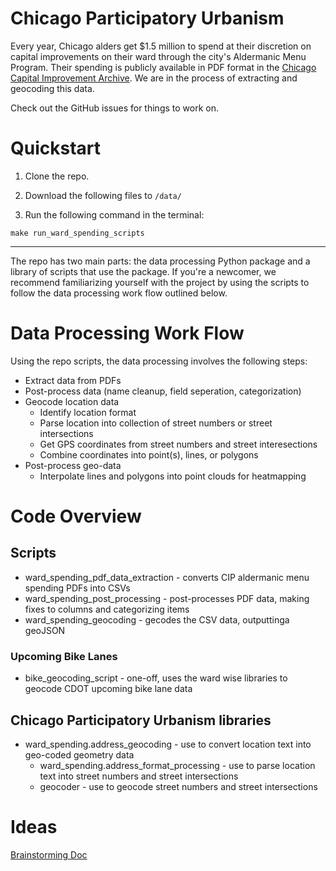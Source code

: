 # Chicago Participatory Urbanism

Every year, Chicago alders get $1.5 million to spend at their discretion on capital improvements on their ward through the city's Aldermanic Menu Program. Their spending is publicly available in PDF format in the [Chicago Capital Improvement Archive](https://www.chicago.gov/city/en/depts/obm/provdrs/cap_improve/svcs/cip-archive.html). We are in the process of extracting and geocoding this data. 

Check out the GitHub issues for things to work on.

# Quickstart

1. Clone the repo.

2. Download the following files to `/data/`

3. Run the following command in the terminal:
```
make run_ward_spending_scripts
```

---

The repo has two main parts: the data processing Python package and a library of scripts that use the package. If you're a newcomer, we recommend familiarizing yourself with the project by using the scripts to follow the data processing work flow outlined below.

# Data Processing Work Flow
Using the repo scripts, the data processing involves the following steps:
* Extract data from PDFs
* Post-process data (name cleanup, field seperation, categorization)
* Geocode location data
    * Identify location format
    * Parse location into collection of street numbers or street intersections
    * Get GPS coordinates from street numbers and street interesections
    * Combine coordinates into point(s), lines, or polygons
* Post-process geo-data 
    * Interpolate lines and polygons into point clouds for heatmapping

# Code Overview
## Scripts
* ward_spending_pdf_data_extraction - converts CIP aldermanic menu spending PDFs into CSVs
* ward_spending_post_processing - post-processes PDF data, making fixes to columns and categorizing items
* ward_spending_geocoding - gecodes the CSV data, outputtinga geoJSON
### Upcoming Bike Lanes
* bike_geocoding_script - one-off, uses the ward wise libraries to geocode CDOT upcoming bike lane data

## Chicago Participatory Urbanism libraries
* ward_spending.address_geocoding - use to convert location text into geo-coded geometry data
    * ward_spending.address_format_processing - use to parse location text into street numbers and street intersections
    * geocoder - use to geocode street numbers and street intersections



# Ideas
[Brainstorming Doc](https://docs.google.com/document/d/1vKIF3epFqXw7eDmwkk1lHWOB95OQjqQNfs-ehjCkP7E/edit?usp=sharing)
